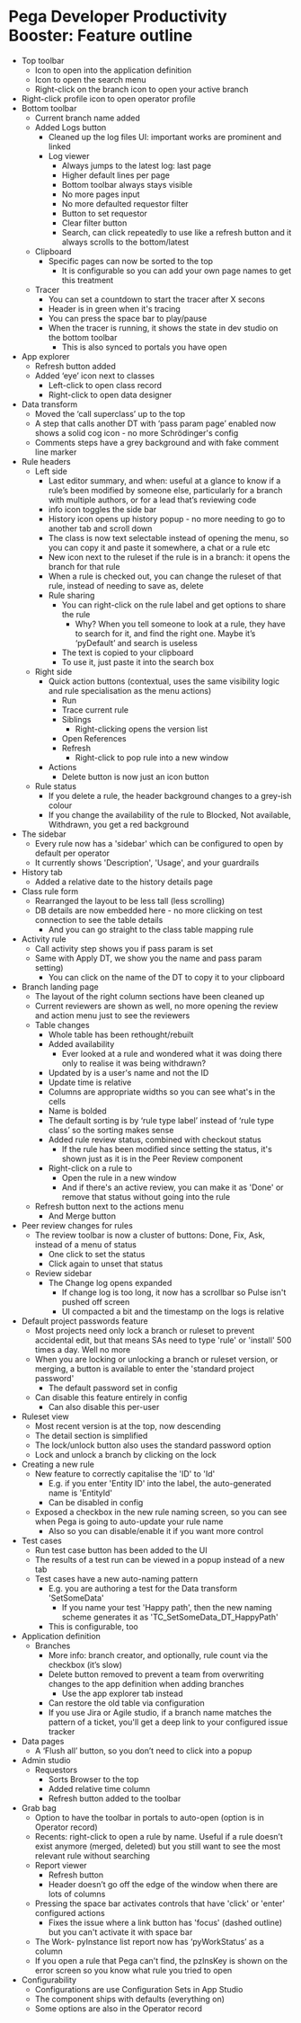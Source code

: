 # Pega Developer Productivity Booster: Feature outline

- Top toolbar
    - Icon to open into the application definition
    - Icon to open the search menu
    - Right-click on the branch icon to open your active branch
- Right-click profile icon to open operator profile
- Bottom toolbar
    - Current branch name added
    - Added Logs button
        - Cleaned up the log files UI: important works are prominent and linked
        - Log viewer
            - Always jumps to the latest log: last page
            - Higher default lines per page
            - Bottom toolbar always stays visible
            - No more pages input
            - No more defaulted requestor filter
            - Button to set requestor
            - Clear filter button
            - Search, can click repeatedly to use like a refresh button and it always scrolls to the bottom/latest
    - Clipboard
        - Specific pages can now be sorted to the top
          - It is configurable so you can add your own page names to get this treatment
    - Tracer
        - You can set a countdown to start the tracer after X secons
        - Header is in green when it's tracing
        - You can press the space bar to play/pause
        - When the tracer is running, it shows the state in dev studio on the bottom toolbar
            - This is also synced to portals you have open
- App explorer
    - Refresh button added
    - Added ‘eye’ icon next to classes
        - Left-click to open class record
        - Right-click to open data designer
- Data transform
    - Moved the ‘call superclass’ up to the top
    - A step that calls another DT with ‘pass param page’ enabled now shows a solid cog icon - no more Schrödinger's config
    - Comments steps have a grey background and with fake comment line marker
- Rule headers
    - Left side
        - Last editor summary, and when: useful at a glance to know if a rule’s been modified by someone else, particularly for a branch with multiple authors, or for a lead that’s reviewing code
        - info icon toggles the side bar
        - History icon opens up history popup - no more needing to go to another tab and scroll down
        - The class is now text selectable instead of opening the menu, so you can copy it and paste it somewhere, a chat or a rule etc
        - New icon next to the ruleset if the rule is in a branch: it opens the branch for that rule
        - When a rule is checked out, you can change the ruleset of that rule, instead of needing to save as, delete
        - Rule sharing
            - You can right-click on the rule label and get options to share the rule
              - Why? When you tell someone to look at a rule, they have to search for it, and find the right one. Maybe it’s ‘pyDefault’ and search is useless
            - The text is copied to your clipboard
            - To use it, just paste it into the search box
    - Right side
        - Quick action buttons (contextual, uses the same visibility logic and rule specialisation as the menu actions)
            - Run
            - Trace current rule
            - Siblings
                - Right-clicking opens the version list
            - Open References
            - Refresh
                - Right-click to pop rule into a new window
        - Actions
            - Delete button is now just an icon button
    - Rule status
        - If you delete a rule, the header background changes to a grey-ish colour
        - If you change the availability of the rule to Blocked, Not available, Withdrawn, you get a red background
- The sidebar
    - Every rule now has a 'sidebar' which can be configured to open by default per operator
    - It currently shows 'Description', 'Usage', and your guardrails
- History tab
    - Added a relative date to the history details page
- Class rule form
    - Rearranged the layout to be less tall (less scrolling)
    - DB details are now embedded here - no more clicking on test connection to see the table details
        - And you can go straight to the class table mapping rule
- Activity rule
    - Call activity step shows you if pass param is set
    - Same with Apply DT, we show you the name and pass param setting)
        - You can click on the name of the DT to copy it to your clipboard
- Branch landing page
    - The layout of the right column sections have been cleaned up
    - Current reviewers are shown as well, no more opening the review and action menu just to see the reviewers
    - Table changes
        - Whole table has been rethought/rebuilt
        - Added availability
            - Ever looked at a rule and wondered what it was doing there only to realise it was being withdrawn?
        - Updated by is a user's name and not the ID
        - Update time is relative
        - Columns are appropriate widths so you can see what's in the cells
        - Name is bolded
        - The default sorting is by ‘rule type label’ instead of ‘rule type class’ so the sorting makes sense
        - Added rule review status, combined with checkout status
          - If the rule has been modified since setting the status, it's shown just as it is in the Peer Review component
        - Right-click on a rule to
          - Open the rule in a new window
          - And if there's an active review, you can make it as 'Done' or remove that status without going into the rule
    - Refresh button next to the actions menu
      - And Merge button
- Peer review changes for rules
    - The review toolbar is now a cluster of buttons: Done, Fix, Ask, instead of a menu of status
      - One click to set the status
      - Click again to unset that status
    - Review sidebar
      - The Change log opens expanded
        - If change log is too long, it now has a scrollbar so Pulse isn't pushed off screen
        - UI compacted a bit and the timestamp on the logs is relative
- Default project passwords feature
  - Most projects need only lock a branch or ruleset to prevent accidental edit, but that means SAs need to type 'rule'
    or 'install' 500 times a day. Well no more
  - When you are locking or unlocking a branch or ruleset version, or merging, a button is available to enter the 'standard project 
    password'
    - The default password set in config
  - Can disable this feature entirely in config
    - Can also disable this per-user
- Ruleset view
    - Most recent version is at the top, now descending
    - The detail section is simplified
    - The lock/unlock button also uses the standard password option
    - Lock and unlock a branch by clicking on the lock
- Creating a new rule
    - New feature to correctly capitalise the 'ID' to 'Id'
      - E.g. if you enter 'Entity ID' into the label, the auto-generated name is 'EntityId'
      - Can be disabled in config
    - Exposed a checkbox in the new rule naming screen, so you can see when Pega is going to auto-update your rule name
      - Also so you can disable/enable it if you want more control
- Test cases
    - Run test case button has been added to the UI
    - The results of a test run can be viewed in a popup instead of a new tab
    - Test cases have a new auto-naming pattern
      - E.g. you are authoring a test for the Data transform 'SetSomeData'
        - If you name your test 'Happy path', then the new naming scheme generates it as 'TC_SetSomeData_DT_HappyPath'
      - This is configurable, too
- Application definition
    - Branches
        - More info: branch creator, and optionally, rule count via the checkbox (it’s slow)
        - Delete button removed to prevent a team from overwriting changes to the app definition when adding branches
            - Use the app explorer tab instead
        - Can restore the old table via configuration
        - If you use Jira or Agile studio, if a branch name matches the pattern of a ticket, you'll get a deep link to your
          configured issue tracker
- Data pages
    - A ‘Flush all’ button, so you don’t need to click into a popup
- Admin studio
    - Requestors
        - Sorts Browser to the top
        - Added relative time column
        - Refresh button added to the toolbar
- Grab bag
    - Option to have the toolbar in portals to auto-open (option is in Operator record)
    - Recents: right-click to open a rule by name. Useful if a rule doesn’t exist anymore (merged, deleted) but you still
      want to see the most relevant rule without searching
    - Report viewer
        - Refresh button
        - Header doesn’t go off the edge of the window when there are lots of columns
    - Pressing the space bar activates controls that have 'click' or 'enter' configured actions
      - Fixes the issue where a link button has 'focus' (dashed outline) but you can't activate it with space bar
    - The Work- pyInstance list report now has ‘pyWorkStatus’ as a column
    - If you open a rule that Pega can't find, the pzInsKey is shown on the error screen so you know what rule you tried
      to open
- Configurability
  - Configurations are use Configuration Sets in App Studio
  - The component ships with defaults (everything on)
  - Some options are also in the Operator record
